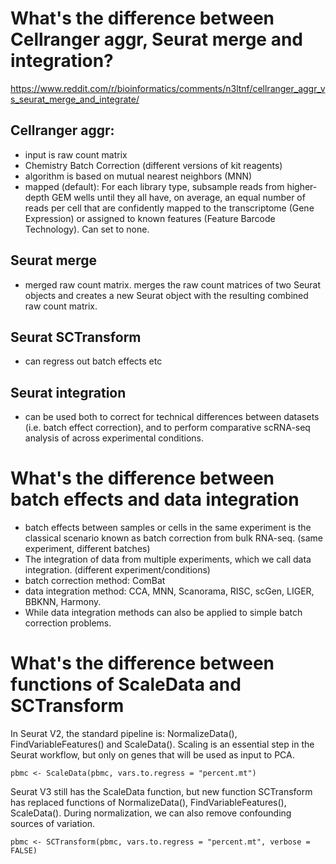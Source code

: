 # What's the difference between Cellranger aggr, Seurat merge and integration?
https://www.reddit.com/r/bioinformatics/comments/n3ltnf/cellranger_aggr_vs_seurat_merge_and_integrate/

## Cellranger aggr:
- input is raw count matrix
- Chemistry Batch Correction (different versions of kit reagents)
- algorithm is based on mutual nearest neighbors (MNN)
- mapped (default): For each library type, subsample reads from higher-depth GEM wells until they all have, on average, an equal number of reads per cell that are confidently mapped to the transcriptome (Gene Expression) or assigned to known features (Feature Barcode Technology). Can set to none. 

## Seurat merge
- merged raw count matrix. merges the raw count matrices of two Seurat objects and creates a new Seurat object with the resulting combined raw count matrix. 

## Seurat SCTransform
- can regress out batch effects etc

## Seurat integration
- can be used both to correct for technical differences between datasets (i.e. batch effect correction), and to perform comparative scRNA-seq analysis of across experimental conditions.

# What's the difference between batch effects and data integration
- batch effects between samples or cells in the same experiment is the classical scenario known as batch correction from bulk RNA-seq. (same experiment, different batches)
- The integration of data from multiple experiments, which we call data integration. (different experiment/conditions)
- batch correction method: ComBat
- data integration method: CCA, MNN, Scanorama, RISC, scGen, LIGER, BBKNN, Harmony. 
- While data integration methods can also be applied to simple batch correction problems.

# What's the difference between functions of ScaleData and SCTransform
In Seurat V2, the standard pipeline is: NormalizeData(), FindVariableFeatures() and ScaleData(). Scaling is an essential step in the Seurat workflow, but only on genes that will be used as input to PCA. 
```
pbmc <- ScaleData(pbmc, vars.to.regress = "percent.mt")
```
Seurat V3 still has the ScaleData function, but new function SCTransform has replaced functions of NormalizeData(), FindVariableFeatures(), ScaleData(). During normalization, we can also remove confounding sources of variation.

```
pbmc <- SCTransform(pbmc, vars.to.regress = "percent.mt", verbose = FALSE)
```





